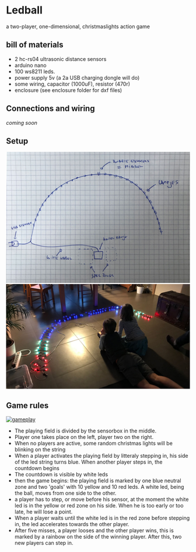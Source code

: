 # Ledball
a two-player, one-dimensional, christmaslights action game

## bill of materials

- 2 hc-rs04 ultrasonic distance sensors
- arduino nano
- 100 ws8211 leds.
- power supply 5v (a 2a USB charging dongle will do) 
- some wiring, capacitor (1000uF), resistor (470r)
- enclosure (see enclosure folder for dxf files)

## Connections and wiring

*coming soon*

## Setup

![](footage/schema.jpg)
![](footage/setup.jpg)


## Game rules

[![gameplay](http://img.youtube.com/vi/OpkzG2CO_e0/0.jpg)](http://www.youtube.com/watch?v=OpkzG2CO_e0 "gameplay")

- The playing field is divided by the sensorbox in the middle.
- Player one takes place on the left, player two on the right.
- When no players are active, some random christmas lights will be blinking on the string
- When a player activates the playing field by litteraly stepping in, his side of the led string turns blue. When another player steps in, the countdown begins
- The countdown is visible by white leds
- then the game begins: the playing field is marked by one blue neutral zone and two 'goals' with 10 yellow and 10 red leds. A white led, being the ball, moves from one side to the other.
- a player has to step, or move before his sensor, at the moment the white led is in the yellow or red zone on his side. When he is too early or too late, he will lose a point.
- When a player waits until the white led is in the red zone before stepping in, the led accelerates towards the other player.
- After five misses, a player looses and the other player wins, this is marked by a rainbow on the side of the winning player. After this, two new players can step in.
